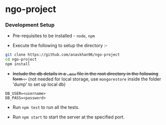 # ngo-project

### Development Setup

+ Pre-requisites to be installed - `node`, `npm`

+ Execute the following to setup the directory :-

```bash
git clone https://github.com/anaskhan96/ngo-project
cd ngo-project
npm install
```

+ ~~Include the db details in a `.env` file in the root directory in the following form :-~~ (not needed for local storage, use `mongorestore` inside the folder 'dump' to set up local db)

```
DB_USER=<username>
DB_PASS=<password>
```

+ Run `npm test` to run all the tests.

+ Run `npm start` to start the server at the specified port.
